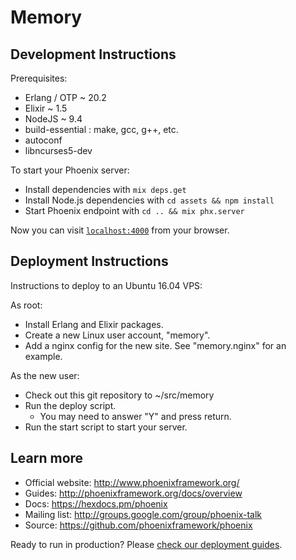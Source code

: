 # Memory

## Development Instructions

Prerequisites:

 * Erlang / OTP ~ 20.2
 * Elixir ~ 1.5
 * NodeJS ~ 9.4
 * build-essential : make, gcc, g++, etc.
 * autoconf
 * libncurses5-dev

To start your Phoenix server:

 * Install dependencies with `mix deps.get`
 * Install Node.js dependencies with `cd assets && npm install`
 * Start Phoenix endpoint with `cd .. && mix phx.server`

Now you can visit [`localhost:4000`](http://localhost:4000) from your browser.

## Deployment Instructions

Instructions to deploy to an Ubuntu 16.04 VPS:

As root:

 * Install Erlang and Elixir packages.
 * Create a new Linux user account, "memory".
 * Add a nginx config for the new site. See "memory.nginx" for an example.

As the new user:

 * Check out this git repository to ~/src/memory
 * Run the deploy script.
   * You may need to answer "Y" and press return.
 * Run the start script to start your server.

## Learn more

  * Official website: http://www.phoenixframework.org/
  * Guides: http://phoenixframework.org/docs/overview
  * Docs: https://hexdocs.pm/phoenix
  * Mailing list: http://groups.google.com/group/phoenix-talk
  * Source: https://github.com/phoenixframework/phoenix

Ready to run in production? Please
[check our deployment guides](http://www.phoenixframework.org/docs/deployment).

